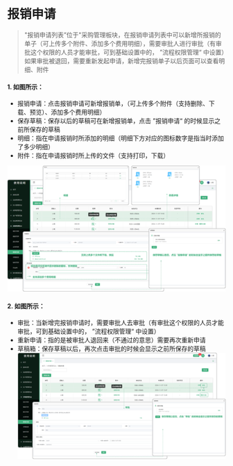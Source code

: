 # 报销申请

> "报销申请列表”位于"采购管理板块，在报销申请列表中可以新增所报销的单子（可上传多个附件、添加多个费用明细），需要审批人进行审批（有审批这个权限的人员才能审批，可到基础设置中的， ”流程权限管理“ 中设置）如果审批被退回，需要重新发起申请，新增完报销单子以后页面可以查看明细、附件

#### 1. 如图所示：
* 报销申请：点击报销申请可新增报销单，（可上传多个附件（支持删除、下载、预览）、添加多个费用明细）
* 保存草稿：保存以后的草稿可在新增报销单，点击 ”报销申请“ 的时候显示之前所保存的草稿
* 明细：指在申请报销时所添加的明细（明细下方对应的图标数字是指当时添加了多少明细）
* 附件：指在申请报销时所上传的文件（支持打印，下载）

![如图所示](../file/cg-bxsq1.png)

#### 2. 如图所示：
* 审批：当新增完报销申请时，需要审批人去审批（有审批这个权限的人员才能审批，可到基础设置中的， ”流程权限管理“ 中设置）
* 重新申请：指的是被审批人退回来（不通过的意思）需要再次重新申请
* 草稿箱：保存草稿以后，再次点击审批的时候会显示之前所保存的草稿
![如图所示](../file/cg-bxsq2.png)

